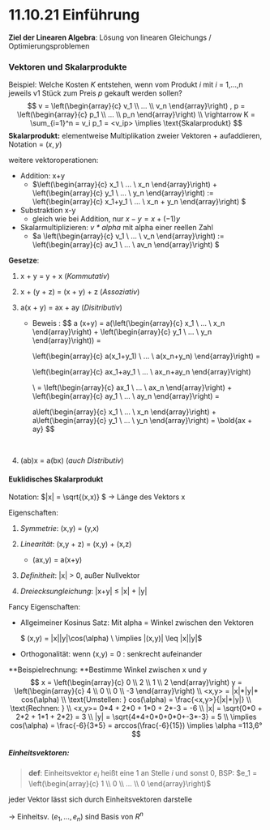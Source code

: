 # 11.10.21 Einführung

**Ziel der Linearen Algebra**: Lösung von linearen Gleichungs / Optimierungsproblemen



### Vektoren und Skalarprodukte

Beispiel: Welche Kosten *K* entstehen, wenn vom Produkt *i* mit *i* = 1,...,n jeweils v1 Stück zum Preis *p* gekauft werden sollen?
$$
v = \left(\begin{array}{c} v_1 \\ ... \\ v_n \end{array}\right) ,
p = \left(\begin{array}{c} p_1 \\ ... \\ p_n \end{array}\right)  \\
\rightarrow K = \sum_{i=1}^n = v_i p_1 = <v_ip>  \implies \text{Skalarprodukt}
$$
**Skalarprodukt:** elementweise Multiplikation zweier Vektoren + aufaddieren, Notation = $(x,y)$ 

weitere vektoroperationen: 

- Addition: x+y
    - $\left(\begin{array}{c} x_1 \\ ... \\ x_n \end{array}\right) + \left(\begin{array}{c} y_1 \\ ... \\ y_n \end{array}\right) := \left(\begin{array}{c} x_1+y_1 \\ ... \\ x_n + y_n \end{array}\right) $
- Substraktion x-y
    - gleich wie bei Addition, nur $x-y = x+(-1)y$
- Skalarmultiplizieren: *v \* alpha*  mit alpha einer reellen Zahl
    - $a \left(\begin{array}{c} v_1 \\ ... \\ v_n \end{array}\right) := \left(\begin{array}{c} av_1 \\ ... \\ av_n \end{array}\right) $

**Gesetze**:

1. x + y = y + x (*Kommutativ*)

2. x + (y + z) = (x + y) + z (*Assoziativ*)

3. a(x + y) = ax + ay (*Disitributiv*)

    - Beweis : 
$$
a (x+y) = 
        a(\left(\begin{array}{c} x_1 \\ ... \\ x_n \end{array}\right) + \left(\begin{array}{c} y_1 \\ ... \\ y_n 
        \end{array}\right)) = 
        
        \left(\begin{array}{c} a(x_1+y_1) \\ ... \\ a(x_n+y_n) \end{array}\right) = 
        
        \left(\begin{array}{c} ax_1+ay_1 \\ ... \\ ax_n+ay_n \end{array}\right)
        
        \\ = \left(\begin{array}{c} ax_1 \\ ... \\ ax_n \end{array}\right) + \left(\begin{array}{c} ay_1 \\ ... \\ ay_n 
        \end{array}\right) = 
        
        a\left(\begin{array}{c} x_1 \\ ... \\ x_n \end{array}\right) + a\left(\begin{array}{c} y_1 \\ ... \\ y_n 
        \end{array}\right) = \bold{ax + ay}
$$

​        

4. (ab)x = a(bx) (*auch Distributiv*)



#### Euklidisches Skalarprodukt 

Notation:  $|x| = \sqrt{(x,x)} $ -> Länge des Vektors x 

Eigenschaften: 

1. *Symmetrie*: (x,y) = (y,x) 

2. *Linearität*: (x,y + z) = (x,y) + (x,z) 

    - (ax,y) = a(x+y) 

3. *Definitheit*: |x| > 0, außer Nullvektor 
   
4. *Dreiecksungleichung*: |x+y| $\leq$ |x| + |y|

    

Fancy Eigenschaften: 

- Allgeimeiner Kosinus Satz: Mit alpha = Winkel zwischen den Vektoren

    $  (x,y) = |x||y|\cos(\alpha) \\ \implies |(x,y)| \leq |x||y|$

- Orthogonalität: wenn (x,y) = 0 : senkrecht aufeinander



**Beispielrechnung: **Bestimme Winkel zwischen x und y
$$
x = \left(\begin{array}{c} 0 \\ 2 \\ 1 \\ 2 \end{array}\right)
y = \left(\begin{array}{c} 4 \\ 0 \\ 0 \\ -3 \end{array}\right)
\\
<x,y> = |x|*|y|* cos(\alpha) 
\\
\text{Umstellen: }
cos(\alpha) = \frac{<x,y>}{|x|*|y|}
\\
\text{Rechnen: }
\\
<x,y>= 0*4 + 2*0 + 1*0 + 2*-3 = -6 
\\
|x| = \sqrt{0*0 + 2*2 + 1*1 + 2*2} = 3
\\
|y| = \sqrt{4*4+0*0+0*0+-3*-3} = 5
\\
\implies cos(\alpha) = \frac{-6}{3*5} = arccos(\frac{-6}{15}) 
\implies \alpha =113,6°
$$


##### Einheitsvektoren: 

> **def**: Einheitsvektor $e_i$ heißt eine 1 an Stelle *i* und sonst 0, BSP: $e_1 = \left(\begin{array}{c} 1 \\ 0 \\ ... \\ 0 \end{array}\right)$ 

jeder Vektor lässt sich durch Einheitsvektoren darstelle

\-\> Einheitsv. $(e_1,...,e_n)$ sind Basis von $R^n$

